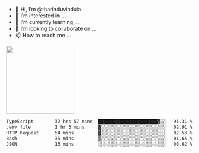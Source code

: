- 👋 Hi, I’m @tharinduvindula
- 👀 I’m interested in ...
- 🌱 I’m currently learning ...
- 💞️ I’m looking to collaborate on ...
- 📫 How to reach me ...

<!---
tharinduvindula/tharinduvindula is a ✨ special ✨ repository because its `README.md` (this file) appears on your GitHub profile.
You can click the Preview link to take a look at your changes.
--->

<img height="180em" src="https://github-readme-stats.vercel.app/api?username=tharinduvindula&show_icons=true&hide_border=false&&count_private=true&include_all_commits=true" />


<!--START_SECTION:waka-->

```txt
TypeScript        32 hrs 57 mins  ██████████████████████▓░░   91.31 %
.env file         1 hr 3 mins     ▓░░░░░░░░░░░░░░░░░░░░░░░░   02.91 %
HTTP Request      54 mins         ▓░░░░░░░░░░░░░░░░░░░░░░░░   02.53 %
Bash              35 mins         ▒░░░░░░░░░░░░░░░░░░░░░░░░   01.65 %
JSON              13 mins         ░░░░░░░░░░░░░░░░░░░░░░░░░   00.62 %
```

<!--END_SECTION:waka-->
